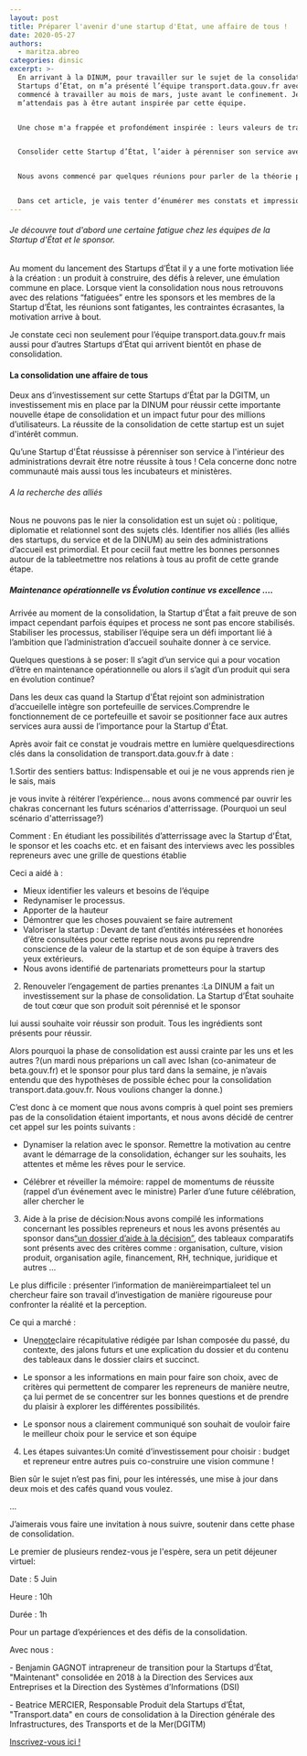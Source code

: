 ```yaml
---
layout: post
title: Préparer l'avenir d'une startup d'Etat, une affaire de tous !
date: 2020-05-27
authors:
  - maritza.abreo
categories: dinsic
excerpt: >-
  En arrivant à la DINUM, pour travailler sur le sujet de la consolidation de
  Startups d’État, on m’a présenté l’équipe transport.data.gouv.fr avec qui j’ai
  commencé à travailler au mois de mars, juste avant le confinement. Je ne
  m’attendais pas à être autant inspirée par cette équipe. 


  Une chose m'a frappée et profondément inspirée : leurs valeurs de transparence et d’ouverture de la donnée. Ils font preuve d’une fraîcheur et d’une véritable conviction que je respecte !


  Consolider cette Startup d’État, l’aider à pérenniser son service avec la Direction Générale des Infrastructures des Transports et de la Mer (DGITM), voilà le défi.


  Nous avons commencé par quelques réunions pour parler de la théorie puis rapidement nous sommes passés à la pratique avec Ishan (co-animateur de beta.gouv.fr) et l’équipe transport.data.gouv.fr.


  Dans cet article, je vais tenter d’énumérer mes constats et impressions les plus notables sur le sujet transverse de la consolidation.
---
```

###### Je découvre tout d'abord une certaine fatigue chez les équipes de la Startup d'État et le sponsor.

Au moment du lancement des Startups d’État il y a une forte motivation liée à la création : un produit à construire, des défis à relever, une émulation commune en place. Lorsque vient la consolidation nous nous retrouvons avec des relations “fatiguées” entre les sponsors et les membres de la Startup d’État, les réunions sont fatigantes, les contraintes écrasantes, la motivation arrive à bout.

Je constate ceci non seulement pour l’équipe transport.data.gouv.fr mais aussi pour d’autres Startups d’État qui arrivent bientôt en phase de consolidation.

#### La consolidation une affaire de tous

Deux ans d’investissement sur cette Startups d’État par la DGITM, un investissement mis en place par la DINUM pour réussir cette importante nouvelle étape de consolidation et un impact futur pour des millions d’utilisateurs. La réussite de la consolidation de cette startup est un sujet d'intérêt commun.

Qu’une Startup d'État réussisse à pérenniser son service à l'intérieur des administrations devrait être notre réussite à tous ! Cela concerne donc notre communauté mais aussi tous les incubateurs et ministères.

###### A la recherche des alliés

Nous ne pouvons pas le nier la consolidation est un sujet où : politique, diplomatie et relationnel sont des sujets clés. Identifier nos alliés (les alliés des startups, du service et de la DINUM) au sein des administrations d’accueil est primordial. Et pour ceciil faut mettre les bonnes personnes autour de la tableetmettre nos relations à tous au profit de cette grande étape.

##### Maintenance opérationnelle vs Évolution continue vs excellence ….

Arrivée au moment de la consolidation, la Startup d'État a fait preuve de son impact cependant parfois équipes et process ne sont pas encore stabilisés. Stabiliser les processus, stabiliser l’équipe sera un défi important lié à l’ambition que l’administration d’accueil souhaite donner à ce service.

Quelques questions à se poser: Il s’agit d’un service qui a pour vocation d’être en maintenance opérationnelle ou alors il s’agit d’un produit qui sera en évolution continue?

Dans les deux cas quand la Startup d'État rejoint son administration d’accueilelle intègre son portefeuille de services.Comprendre le fonctionnement de ce portefeuille et savoir se positionner face aux autres services aura aussi de l’importance pour la Startup d'État.


Après avoir fait ce constat je voudrais mettre en lumière quelquesdirections clés dans la consolidation de transport.data.gouv.fr à date :


1.Sortir des sentiers battus: Indispensable et oui je ne vous apprends rien je le sais, mais

je vous invite à réitérer l’expérience… nous avons commencé par ouvrir les chakras concernant les futurs scénarios d'atterrissage. (Pourquoi un seul scénario d'atterrissage?)


Comment : En étudiant les possibilités d’atterrissage avec la Startup d'État, le sponsor et les coachs etc. et en faisant des interviews avec les possibles repreneurs avec une grille de questions établie



Ceci a aidé à :

* Mieux identifier les valeurs et besoins de l’équipe
* Redynamiser le processus.
* Apporter de la hauteur
* Démontrer que les choses pouvaient se faire autrement
* Valoriser la startup : Devant de tant d’entités intéressées et honorées d’être consultées pour cette reprise nous avons pu reprendre conscience de la valeur de la startup et de son équipe à travers des yeux extérieurs.
* Nous avons identifié de partenariats prometteurs pour la startup


2. Renouveler l’engagement de parties prenantes :La DINUM a fait un investissement sur la phase de consolidation. La Startup d’État souhaite de tout cœur que son produit soit pérennisé et le sponsor

lui aussi souhaite voir réussir son produit. Tous les ingrédients sont présents pour réussir.

Alors pourquoi la phase de consolidation est aussi crainte par les uns et les autres ?(un mardi nous préparions un call avec Ishan (co-animateur de beta.gouv.fr) et le sponsor pour plus tard dans la semaine, je n’avais entendu que des hypothèses de possible échec pour la consolidation transport.data.gouv.fr. Nous voulions changer la donne.)


C’est donc à ce moment que nous avons compris à quel point ses premiers pas de la consolidation étaient importants, et nous avons décidé de centrer cet appel sur les points suivants :


* Dynamiser la relation avec le sponsor. Remettre la motivation au centre avant le démarrage de la consolidation, échanger sur les souhaits, les attentes et même les rêves pour le service.


* Célébrer et réveiller la mémoire: rappel de momentums de réussite (rappel d’un événement avec le ministre) Parler d’une future célébration, aller chercher le


3. Aide à la prise de décision:Nous avons compilé les informations concernant les possibles repreneurs et nous les avons présentés au sponsor dans[“un dossier d’aide à la décision”](https://docs.google.com/presentation/d/1GikZwGh8n7-QTxRBXkm9xcvmsA8-CbX8/edit#slide=id.p1), des tableaux comparatifs sont présents avec des critères comme : organisation, culture, vision produit, organisation agile, financement, RH, technique, juridique et autres …

Le plus difficile : présenter l’information de manièreimpartialeet tel un chercheur faire son travail d’investigation de manière rigoureuse pour confronter la réalité et la perception.

Ce qui a marché :

* Une[note](https://docs.google.com/document/d/1T0bnr_P6orOMzwCcNujzUH6TD-3XuNfgciki0Wsmdvo/edit)claire récapitulative rédigée par Ishan composée du passé, du contexte, des jalons futurs et une explication du dossier et du contenu des tableaux dans le dossier clairs et succinct.
* Le sponsor a les informations en main pour faire son choix, avec de critères qui permettent de comparer les repreneurs de manière neutre, ça lui permet de se concentrer sur les bonnes questions et de prendre du plaisir à explorer les différentes possibilités.

* Le sponsor nous a clairement communiqué son souhait de vouloir faire le meilleur choix pour le service et son équipe

4. Les étapes suivantes:Un comité d’investissement pour choisir : budget et repreneur entre autres puis co-construire une vision commune !

Bien sûr le sujet n’est pas fini, pour les intéressés, une mise à jour dans deux mois et des cafés quand vous voulez.

…

J’aimerais vous faire une invitation à nous suivre, soutenir dans cette phase de consolidation. 

Le premier de plusieurs rendez-vous je l'espère, sera un petit déjeuner virtuel:

Date : 5 Juin

Heure : 10h

Durée : 1h

Pour un partage d’expériences et des défis de la consolidation.

Avec nous :

\- Benjamin GAGNOT intrapreneur de transition pour la Startups d’État, "Maintenant" consolidée en 2018 à la Direction des Services aux Entreprises et la Direction des Systèmes d’Informations (DSI)

\- Beatrice MERCIER, Responsable Produit dela Startups d’État, "Transport.data" en cours de consolidation à la Direction générale des Infrastructures, des Transports et de la Mer(DGITM)

[Inscrivez-vous ici !](https://app.livestorm.co/itou/petit-dejeuner-virtuel-betagouv-consolidation-des-startup-detat)
